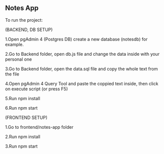 ## Notes App

To run the project:

(BACKEND, DB SETUP)

1.Open pgAdmin 4 (Postgres DB) create a new database (notesdb) for example.

2.Go to Backend folder, open db.js file and change the data inside with your personal one

3.Go to Backend folder, open the data.sql file and copy the whole text from the file

4.Open pgAdmin 4 Query Tool and paste the coppied text inside, then click on execute script (or press F5)

5.Run npm install

6.Run npm start

(FRONTEND SETUP)

1.Go to frontend/notes-app folder 

2.Run npm install

3.Run npm start
